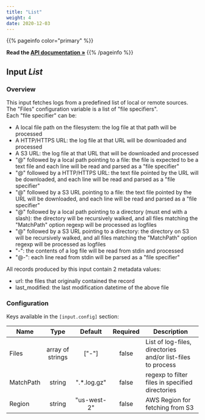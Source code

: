 ```yaml
---
title: "List"
weight: 4
date: 2020-12-03
---
```

{{% pageinfo color="primary" %}}

**Read the [API documentation &raquo;](https://pkg.go.dev/github.com/AdRoll/baker/input)**
{{% /pageinfo %}}

## Input *List*

### Overview
This input fetches logs from a predefined list of local or remote sources.  
 The "Files"
configuration variable is a list of "file specifiers".  
 Each "file specifier" can be:

  * A local file path on the filesystem: the log file at that path will be processed
  * A HTTP/HTTPS URL: the log file at that URL will be downloaded and processed
  * A S3 URL: the log file at that URL that will be downloaded and processed
  * "@" followed by a local path pointing to a file: the file is expected to be a text file
    and each line will be read and parsed as a "file specifier"
  * "@" followed by a HTTP/HTTPS URL: the text file pointed by the URL will be downloaded,
    and each line will be read and parsed as a "file specifier"
  * "@" followed by a S3 URL pointing to a file: the text file pointed by the URL will be
    downloaded, and each line will be read and parsed as a "file specifier"
  * "@" followed by a local path pointing to a directory (must end with a slash): the directory will be recursively
    walked, and all files matching the "MatchPath" option regexp will be processed as logfiles
  * "@" followed by a S3 URL pointing to a directory: the directory on S3 will be recursively
    walked, and all files matching the "MatchPath" option regexp will be processed as logfiles
  * "-": the contents of a log file will be read from stdin and processed
  * "@-": each line read from stdin will be parsed as a "file specifier"

All records produced by this input contain 2 metadata values:
  * url: the files that originally contained the record
  * last_modified: the last modification datetime of the above file


### Configuration

Keys available in the `[input.config]` section:

|Name|Type|Default|Required|Description|
|----|:--:|:-----:|:------:|-----------|
| Files| array of strings| ["-"]| false| List of log-files, directories and/or list-files to process|
| MatchPath| string| ".*\.log\.gz"| false| regexp to filter files in specified directories|
| Region| string| "us-west-2"| false| AWS Region for fetching from S3|

